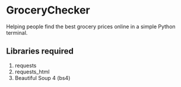 # GroceryChecker
Helping people find the best grocery prices  online in a simple Python terminal.

## Libraries required 
1. requests 
2. requests_html 
3. Beautiful Soup 4 (bs4)
